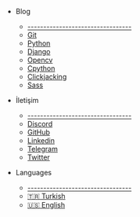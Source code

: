 - Blog

  - [---------------------------------](/)
  - [Git](/git/README.md)
  - [Python](/python/README.md)
  - [Django](/python/django/README.md)
  - [Opencv](/python/opencv/README.md)
  - [Cpython](/python/cpython/README.md)
  - [Clickjacking](/clickjacking/README.md)
  - [Sass](/sass/README.md)

- İletişim

  - [---------------------------------](/)
  - [Discord](https://discord.gg/6z8YXy4)
  - [GitHub](https://github.com/hakancelik96)
  - [Linkedin](https://www.linkedin.com/in/hakancelik96/)
  - [Telegram](https://t.me/hakancelik)
  - [Twitter](https://twitter.com/hakancelik96)

- Languages
  - [---------------------------------](/)
  - [:tr: Turkish](/)
  - [:us: English](/en/)
